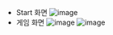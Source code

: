 * Start 화면
  ![image](https://github.com/gramman75/unity/assets/1618203/2de35ff9-f90f-4648-a794-df9bd979bb50)
* 게임 화면
  ![image](https://github.com/gramman75/unity/assets/1618203/6b6410e8-2ca2-48bb-822c-7d9bd6263f5f)
![image](https://github.com/gramman75/unity/assets/1618203/8ad63447-06e7-45c6-9cbc-ec939bdf2200)
